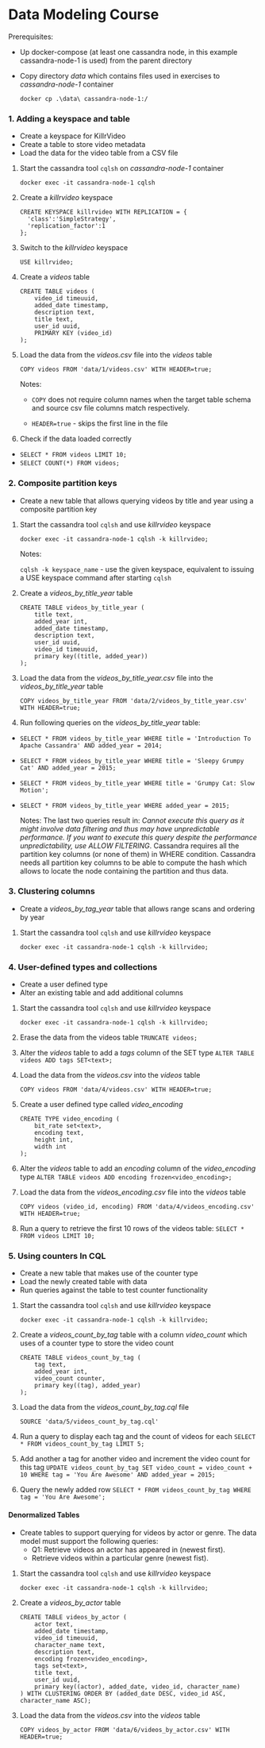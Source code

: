 # Data Modeling Course

Prerequisites:
  * Up docker-compose (at least one cassandra node, in this example cassandra-node-1 is used) from the parent directory
  * Copy directory *data* which contains files used in exercises to *cassandra-node-1* container
  
 	 ```docker cp .\data\ cassandra-node-1:/```


### 1. Adding a keyspace and table
  * Create a keyspace for KillrVideo
  * Create a table to store video metadata
  * Load the data for the video table from a CSV file

1. Start the cassandra tool ```cqlsh``` on *cassandra-node-1* container 

	```docker exec -it cassandra-node-1 cqlsh```

2. Create a *killrvideo* keyspace 
	```
	CREATE KEYSPACE killrvideo WITH REPLICATION = {
	  'class':'SimpleStrategy',
	  'replication_factor':1
	};
	```
3. Switch to the *killrvideo* keyspace

	`USE killrvideo;`

4. Create a *videos* table
		
	```
	CREATE TABLE videos (
		video_id timeuuid,
		added_date timestamp,
		description text, 
		title text,
		user_id uuid,
		PRIMARY KEY (video_id)
	);
	```

4. Load the data from the *videos.csv* file into the *videos* table

	`COPY videos FROM 'data/1/videos.csv' WITH HEADER=true;`
	
	Notes: 
	
	  * `COPY` does not require column names when the target table schema and source csv file columns match respectively.
	
	  * `HEADER=true` - skips the first line in the file
	  
5. Check if the data loaded correctly
  * `SELECT * FROM videos LIMIT 10;`
  * `SELECT COUNT(*) FROM videos;`


### 2. Composite partition keys
  * Create a new table that allows querying videos by title and year using a composite partition key

1. Start the cassandra tool ```cqlsh``` and use *killrvideo* keyspace

	```docker exec -it cassandra-node-1 cqlsh -k killrvideo;```
	
	Notes: 
	
	```cqlsh -k keyspace_name``` - use the given keyspace, equivalent to issuing a USE keyspace command after starting ```cqlsh```
	
2. Create a *videos_by_title_year* table
		
	```
	CREATE TABLE videos_by_title_year (
		title text,
		added_year int,
		added_date timestamp,
		description text, 
		user_id uuid,
		video_id timeuuid,
		primary key((title, added_year))
	);
	```
3. Load the data from the *videos_by_title_year.csv* file into the *videos_by_title_year* table

	`COPY videos_by_title_year FROM 'data/2/videos_by_title_year.csv' WITH HEADER=true;`

4. Run following queries on the *videos_by_title_year* table:
  * ```SELECT * FROM videos_by_title_year WHERE title = 'Introduction To Apache Cassandra' AND added_year = 2014;```
  * ```SELECT * FROM videos_by_title_year WHERE title = 'Sleepy Grumpy Cat' AND added_year = 2015;```
  * ```SELECT * FROM videos_by_title_year WHERE title = 'Grumpy Cat: Slow Motion';```
  * ```SELECT * FROM videos_by_title_year WHERE added_year = 2015;```
  
	Notes: 
	The last two queries result in:  *Cannot execute this query as it might involve data filtering and thus may have unpredictable 		performance. If you want to execute this query despite the performance unpredictability, use ALLOW FILTERING*. 
	Cassandra requires all the partition key columns (or none of them) in WHERE condition. Cassandra needs all partition key columns 	to be able to compute the hash which allows to locate the node containing the partition and thus data.


### 3. Clustering columns
  * Create a *videos_by_tag_year* table that allows range scans and ordering by year
  
1. Start the cassandra tool ```cqlsh``` and use *killrvideo* keyspace

	```docker exec -it cassandra-node-1 cqlsh -k killrvideo;```


### 4. User-defined types and collections
  * Create a user defined type
  * Alter an existing table and add additional columns

1. Start the cassandra tool ```cqlsh``` and use *killrvideo* keyspace

	```docker exec -it cassandra-node-1 cqlsh -k killrvideo;```

2. Erase the data from the videos table
	```TRUNCATE videos;```

3. Alter the *videos* table to add a *tags* column of the SET type
	```ALTER TABLE videos ADD tags SET<text>;```

4. Load the data from the *videos.csv* into the *videos* table

	`COPY videos FROM 'data/4/videos.csv' WITH HEADER=true;`

5. Create a user defined type called *video_encoding*
		
	```
	CREATE TYPE video_encoding (
		bit_rate set<text>,
		encoding text,
		height int,
		width int
	);
	```

6. Alter the *videos* table to add an *encoding* column of the *video_encoding* type
	```ALTER TABLE videos ADD encoding frozen<video_encoding>;```

7. Load the data from the *videos_encoding.csv* file into the *videos* table

	`COPY videos (video_id, encoding) FROM 'data/4/videos_encoding.csv' WITH HEADER=true;`

8. Run a query to retrieve the first 10 rows of the videos table:
	`SELECT * FROM videos LIMIT 10;`


### 5. Using counters In CQL
  * Create a new table that makes use of the counter type
  * Load the newly created table with data
  * Run queries against the table to test counter functionality

1. Start the cassandra tool ```cqlsh``` and use *killrvideo* keyspace

	```docker exec -it cassandra-node-1 cqlsh -k killrvideo;```
	
2. Create a *videos_count_by_tag* table with a column *video_count* which uses of a counter type to store the video count

	```
	CREATE TABLE videos_count_by_tag (
		tag text,
		added_year int,
		video_count counter,
		primary key((tag), added_year)
	);
	```

3. Load the data from the *videos_count_by_tag.cql* file 

	`SOURCE 'data/5/videos_count_by_tag.cql'`
	
4. Run a query to display each tag and the count of videos for each
	`SELECT * FROM videos_count_by_tag LIMIT 5;`

5. Add another a tag for another video and increment the video count for this tag
	`UPDATE videos_count_by_tag SET video_count = video_count + 10 WHERE tag = 'You Are Awesome' AND added_year = 2015;`

6. Query the newly added row
	`SELECT * FROM videos_count_by_tag WHERE tag = 'You Are Awesome';`

#### Denormalized Tables
  * Create tables to support querying for videos by actor or genre. The data model must support the following queries:
    * Q1: Retrieve videos an actor has appeared in (newest first).
    * Retrieve videos within a particular genre (newest fist).

1. Start the cassandra tool ```cqlsh``` and use *killrvideo* keyspace

	```docker exec -it cassandra-node-1 cqlsh -k killrvideo;```
	
2. Create a *videos_by_actor* table
	```
	CREATE TABLE videos_by_actor (
		actor text,
		added_date timestamp,
		video_id timeuuid,
		character_name text,
		description text,
		encoding frozen<video_encoding>,
		tags set<text>,
		title text,
		user_id uuid,
		primary key((actor), added_date, video_id, character_name)
	) WITH CLUSTERING ORDER BY (added_date DESC, video_id ASC, character_name ASC);
	```

3. Load the data from the *videos.csv* into the *videos* table

	`COPY videos_by_actor FROM 'data/6/videos_by_actor.csv' WITH HEADER=true;`
